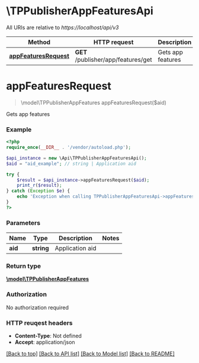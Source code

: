 # \TPPublisherAppFeaturesApi

All URIs are relative to *https://localhost/api/v3*

Method | HTTP request | Description
------------- | ------------- | -------------
[**appFeaturesRequest**](TPPublisherAppFeaturesApi.md#appFeaturesRequest) | **GET** /publisher/app/features/get | Gets app features


# **appFeaturesRequest**
> \model\TPPublisherAppFeatures appFeaturesRequest($aid)

Gets app features



### Example 
```php
<?php
require_once(__DIR__ . '/vendor/autoload.php');

$api_instance = new \Api\TPPublisherAppFeaturesApi();
$aid = "aid_example"; // string | Application aid

try { 
    $result = $api_instance->appFeaturesRequest($aid);
    print_r($result);
} catch (Exception $e) {
    echo 'Exception when calling TPPublisherAppFeaturesApi->appFeaturesRequest: ', $e->getMessage(), "\n";
}
?>
```

### Parameters

Name | Type | Description  | Notes
------------- | ------------- | ------------- | -------------
 **aid** | **string**| Application aid | 

### Return type

[**\model\TPPublisherAppFeatures**](TPPublisherAppFeatures.md)

### Authorization

No authorization required

### HTTP reuqest headers

 - **Content-Type**: Not defined
 - **Accept**: application/json

[[Back to top]](#) [[Back to API list]](../README.md#documentation-for-api-endpoints) [[Back to Model list]](../README.md#documentation-for-models) [[Back to README]](../README.md)

